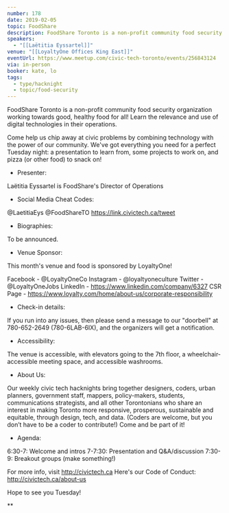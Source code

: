 ```yaml
---
number: 178
date: 2019-02-05
topic: FoodShare
description: FoodShare Toronto is a non-profit community food security organization working towards good, healthy food for all! Learn the relevance and use of digital technologies in their operations.
speakers:
  - "[[Laëtitia Eyssartel]]"
venue: "[[LoyaltyOne Offices King East]]"
eventUrl: https://www.meetup.com/civic-tech-toronto/events/256843124
via: in-person
booker: kate, lo
tags:
  - type/hacknight
  - topic/food-security
---
```

FoodShare Toronto is a non-profit community food security organization working towards good, healthy food for all! Learn the relevance and use of digital technologies in their operations.

Come help us chip away at civic problems by combining technology with the power of our community. We've got everything you need for a perfect Tuesday night: a presentation to learn from, some projects to work on, and pizza (or other food) to snack on!

+ Presenter:

Laëtitia Eyssartel is FoodShare's Director of Operations

+ Social Media Cheat Codes:

@LaetitiaEys @FoodShareTO 
https://link.civictech.ca/tweet

+ Biographies:

To be announced.

+ Venue Sponsor:

This month's venue and food is sponsored by LoyaltyOne!

Facebook - @LoyaltyOneCo
Instagram - @loyaltyoneculture
Twitter - @LoyaltyOneJobs
LinkedIn - https://www.linkedin.com/company/6327
CSR Page - https://www.loyalty.com/home/about-us/corporate-responsibility

+ Check-in details:

If you run into any issues, then please send a message to our "doorbell" at 780-652-2649 (780-6LAB-6IX), and the organizers will get a notification.

+ Accessibility:

The venue is accessible, with elevators going to the 7th floor, a wheelchair-accessible meeting space, and accessible washrooms.

+ About Us:

Our weekly civic tech hacknights bring together designers, coders, urban planners, government staff, mappers, policy-makers, students, communications strategists, and all other Torontonians who share an interest in making Toronto more responsive, prosperous, sustainable and equitable, through design, tech, and data. (Coders are welcome, but you don’t have to be a coder to contribute!) Come and be part of it!

+ Agenda:

6:30-7: Welcome and intros
7-7:30: Presentation and Q&A/discussion
7:30-9: Breakout groups (make something!)

For more info, visit http://civictech.ca
Here's our Code of Conduct: http://civictech.ca/about-us

Hope to see you Tuesday!

**
